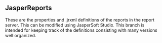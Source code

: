 ## JasperReports

These are the properties and .jrxml definitions of the reports in the report server. This can be modified using JasperSoft Studio. This branch is intended for keeping track of the definitions consisting with many versions well organized.
